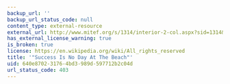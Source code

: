```yaml
---
backup_url: ''
backup_url_status_code: null
content_type: external-resource
external_url: http://www.mitef.org/s/1314/interior-2-col.aspx?sid=1314&gid=5&pgid=5815
has_external_license_warning: true
is_broken: true
license: https://en.wikipedia.org/wiki/All_rights_reserved
title: '"Success Is No Day At The Beach"'
uid: 640e8702-3176-4bd3-989d-597712b2c04d
url_status_code: 403
---
```

